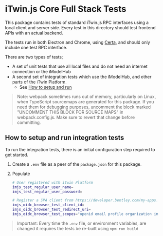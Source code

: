 # iTwin.js Core Full Stack Tests

This package contains tests of standard iTwin.js RPC interfaces using a local client and server side.
Every test in this directory should test frontend APIs with an actual backend.

The tests run in both Electron and Chrome, using [Certa](https://www.npmjs.com/package/@bentley/certa), and should only include one test RPC interface.

There are two types of tests;

- A set of unit tests that use all local files and do not need an internet connection or the iModelHub
- A second set of integration tests which use the iModelHub, and other parts of the iTwin Platform.
  - See [How to setup and run](#how-to-setup-and-run-integration-tests)

> Note: webpack sometimes runs out of memory, particularly on Linux, when TypeScript sourcemaps are generated for this package. If you need them for debugging purposes, uncomment the block marked "UNCOMMENT THIS BLOCK FOR SOURCE MAPS" in webpack.config.js. Make sure to revert that change before committing.

## How to setup and run integration tests

To run the integration tests, there is an initial configuration step required to get started.

1. Create a `.env` file as a peer of the `package.json` for this package.
1. Populate

    ```sh
    # User registered with iTwin Platform
    imjs_test_regular_user_name=
    imjs_test_regular_user_password=

    # Register a SPA client from https://developer.bentley.com/my-apps.
    imjs_oidc_browser_test_client_id=
    imjs_oidc_browser_test_redirect_uri=
    imjs_oidc_browser_test_scopes="openid email profile organization imodelhub context-registry-service:read-only product-settings-service"
    ```

> Important: Every time the `.env` file, or environment variables, are changed it requires the tests be re-built using `npm run build`
